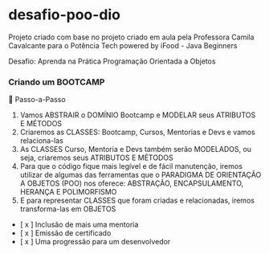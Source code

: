 # **desafio-poo-dio**

Projeto criado com base no projeto criado em aula pela Professora Camila Cavalcante para o Potência Tech powered by iFood - Java Beginners 

Desafio: Aprenda na Prática Programação Orientada a Objetos

### Criando um BOOTCAMP ###

👣 Passo-a-Passo
1. Vamos ABSTRAIR o DOMÍNIO Bootcamp e MODELAR seus ATRIBUTOS E MÉTODOS
2. Criaremos as CLASSES: Bootcamp, Cursos, Mentorias e Devs e vamos relaciona-las
3. As CLASSES Curso, Mentoria e Devs também serão MODELADOS, ou seja, criaremos seus ATRIBUTOS E MÉTODOS
4. Para que o código fique mais legível e de fácil manutenção, iremos utilizar de algumas das ferramentas que o PARADIGMA DE ORIENTAÇÃO A OBJETOS (POO) nos oferece: ABSTRAÇÃO, ENCAPSULAMENTO, HERANÇA E POLIMORFISMO
5. E para representar CLASSES que foram criadas e relacionadas, iremos transforma-las em OBJETOS


- [ x ] Inclusão de mais uma mentoria
- [ x ] Emissão de certificado
- [ x ] Uma progressão para um desenvolvedor


<i class="ph-baby"></i>
